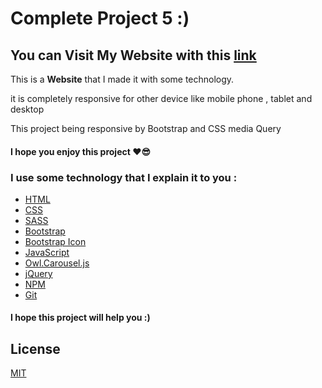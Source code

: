 # Complete Project 5 :)

## You can Visit My Website with this [link](https://mahdi-tavakkoli.github.io/Complete-Project-5/)

This is a **Website** that I made it with some technology.

it is completely responsive for other device like mobile phone , tablet and desktop

This project being responsive by Bootstrap and CSS media Query
#### I hope you enjoy this project ❤😎

### I use some technology that I explain it to you :
- [HTML](https://developer.mozilla.org/en-US/docs/Web/HTML)
- [CSS](https://developer.mozilla.org/en-US/docs/Web/CSS)
- [SASS](https://sass-lang.com/)
- [Bootstrap](https://getbootstrap.com/)
- [Bootstrap Icon](https://icons.getbootstrap.com)
- [JavaScript](https://developer.mozilla.org/en-US/docs/Web/JavaScript)
- [Owl.Carousel.js](https://owlcarousel2.github.io/OwlCarousel2/)
- [jQuery](https://jquery.com/)
- [NPM](https://www.npmjs.com)
- [Git](https://git-scm.com)

#### I hope this project will help you :)

## License
[MIT](https://choosealicense.com/licenses/mit/)
